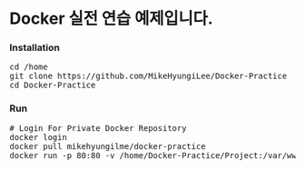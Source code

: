 # Docker 실전 연습 예제입니다.
### Installation
<pre>
cd /home
git clone https://github.com/MikeHyungiLee/Docker-Practice
cd Docker-Practice
</pre>
### Run
<pre>
# Login For Private Docker Repository
docker login
docker pull mikehyungilme/docker-practice
docker run -p 80:80 -v /home/Docker-Practice/Project:/var/www/html mikehyungilme/docker-practice 
</pre>

